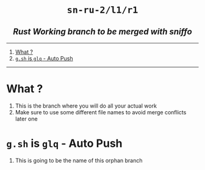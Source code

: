 <h1 align="center"><code>sn-ru-2/l1/r1</code></h1>
<h2 align="center"><i> Rust Working branch to be merged with sniffo </i></h2>

----
1. [What ?](#what-)
2. [`g.sh` is `glq` - Auto Push](#gsh-is-glq---auto-push)

----

# What ?

1. This is the branch where you will do all your actual work 
2. Make sure to use some different file names to avoid merge conflicts later one 

# `g.sh` is `glq` - Auto Push

1. This is going to be the name of this orphan branch 


